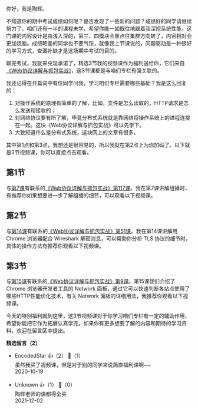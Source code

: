 你好，我是陶辉。

不知道你的期中考试成绩如何呢？是否发现了一些新的问题？成绩好的同学请继续努力了，咱们还有一半的课程未学，希望你能一如既往地跟着我深挖系统性能，这门课的内容设计是由浅入深的，第三、四模块会重点往集群方向转了，内容相对会更加烧脑。成绩略差的同学也不要气馁，就像我上节课说的，问题驱动是一种很好的学习方式，查漏补缺才是这场期中考试的目的。

聊完考试，我就来兑现承诺了，精选3节我的视频课作为福利送给你，它们来自[《Web协议详解与抓包实战》](https://time.geekbang.org/course/detail/100026801-93596)，这3节课都是与咱们专栏有强关联的。

我还记得在开篇词中有位同学问我，学习咱们专栏需要哪些基础？我是这么回复的：

1. 对操作系统的原理有简单的了解，比如，文件是怎么读取的，HTTP请求是怎么发送和接收的；
2. 对网络协议要有所了解，毕竟分布式系统就是靠网络将操作系统上的进程连接在一起。这块《Web协议详解与抓包实战》可以先学下。
3. 大致知道什么是分布式系统，这块网上的文章有很多。

其中第1点和第3点，我想还是很容易的，所以我就在第2点上为你加码了。以下就是3节视频课，你可以直接点击观看。

## 第1节

与[第7课](https://time.geekbang.org/column/article/235302)有联系的[《Web协议详解与抓包实战》第117课](https://time.geekbang.org/course/detail/175-134405)。我在第7课讲解组播时，有推荐你如果想要进一步了解组播的细节，可以观看以下视频课。

## 第2节

与[第14课](https://time.geekbang.org/column/article/241632)有联系的[《Web协议详解与抓包实战》第51课](https://time.geekbang.org/course/detail/175-104932)。我在第14课讲解用 Chrome 浏览器配合 Wireshark 解密消息，可以帮助你分析 TLS 协议的细节时，具体的操作方法有推荐你观看以下视频课。

## 第3节

与[第15课](https://time.geekbang.org/column/article/242667)有联系的[《Web协议详解与抓包实战》第9课](https://time.geekbang.org/course/detail/175-93594)。第15课我们介绍了 Chrome 浏览器开发者工具的 Network 面板，通过它可以快速判断各站点使用了哪些HTTP性能优化技术，有关 Network 面板的详细用法，我推荐你观看以下视频课。

今天的特别福利就到这里，这3节视频课对于你学习咱们专栏有一定的辅助作用，希望你能把它作为拓展认真学完。如果你有更多想要了解的内容和期待的学习资料，欢迎在留言区中提出。
<div><strong>精选留言（2）</strong></div><ul>
<li><span>EncodedStar</span> 👍（2） 💬（1）<div>虽然我买了视频课，但是对于别的同学来说简直福利课啊~~</div>2020-10-19</li><br/><li><span>Unknown</span> 👍（1） 💬（0）<div>陶辉老师的课都得全买</div>2021-12-02</li><br/>
</ul>
